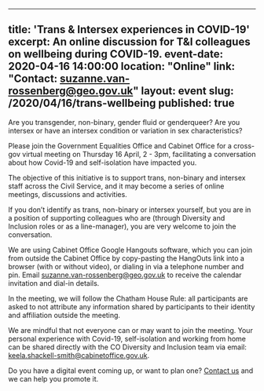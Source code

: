 ------
title: 'Trans & Intersex experiences in COVID-19'
excerpt: An online discussion for T&I colleagues on wellbeing during COVID-19.
event-date: 2020-04-16 14:00:00
location: "Online"
link: "Contact: suzanne.van-rossenberg@geo.gov.uk"
layout: event
slug: /2020/04/16/trans-wellbeing
published: true
---
Are you transgender, non-binary, gender fluid or genderqueer? Are you intersex or have an intersex condition or variation in sex characteristics?

Please join the Government Equalities Office and Cabinet Office for a cross-gov virtual meeting on Thursday 16 April, 2 - 3pm, facilitating a conversation about how Covid-19 and self-isolation have impacted you.

The objective of this initiative is to support trans, non-binary and intersex staff across the Civil Service, and it may become a series of online meetings, discussions and activities.

If you don’t identify as trans, non-binary or intersex yourself, but you are in a position of supporting colleagues who are (through Diversity and Inclusion roles or as a line-manager), you are very welcome to join the conversation. 

We are using Cabinet Office Google Hangouts software, which you can join from outside the Cabinet Office by copy-pasting the HangOuts link into a browser (with or without video), or dialing in via a telephone number and pin. Email suzanne.van-rossenberg@geo.gov.uk to receive the calendar invitation and dial-in details.

In the meeting, we will follow the Chatham House Rule: all participants are asked to not attribute any information shared by participants to their identity and affiliation outside the meeting.

We are mindful that not everyone can or may want to join the meeting. Your personal experience with Covid-19, self-isolation and working from home can be shared directly with the CO Diversity and Inclusion team via email: keela.shackell-smith@cabinetoffice.gov.uk.

Do you have a digital event coming up, or want to plan one? [Contact us](/about/contact-us/) and we can help you promote it.
